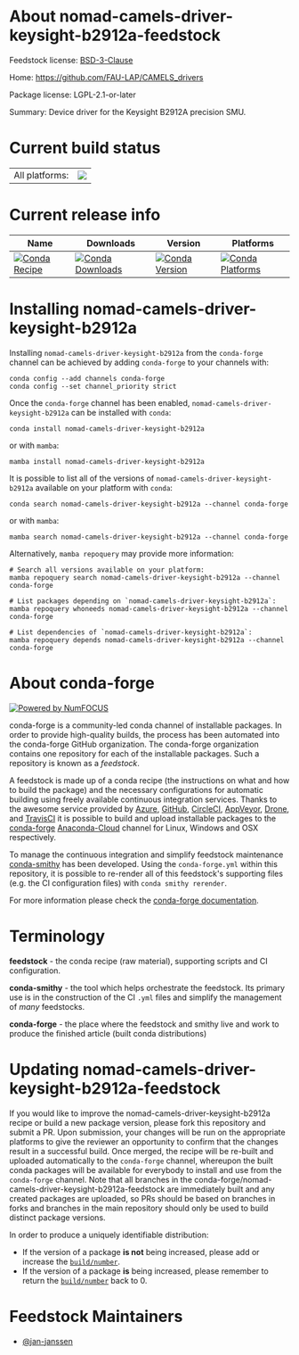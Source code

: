 About nomad-camels-driver-keysight-b2912a-feedstock
===================================================

Feedstock license: [BSD-3-Clause](https://github.com/conda-forge/nomad-camels-driver-keysight-b2912a-feedstock/blob/main/LICENSE.txt)

Home: https://github.com/FAU-LAP/CAMELS_drivers

Package license: LGPL-2.1-or-later

Summary: Device driver for the Keysight B2912A precision SMU.

Current build status
====================


<table><tr><td>All platforms:</td>
    <td>
      <a href="https://dev.azure.com/conda-forge/feedstock-builds/_build/latest?definitionId=20706&branchName=main">
        <img src="https://dev.azure.com/conda-forge/feedstock-builds/_apis/build/status/nomad-camels-driver-keysight-b2912a-feedstock?branchName=main">
      </a>
    </td>
  </tr>
</table>

Current release info
====================

| Name | Downloads | Version | Platforms |
| --- | --- | --- | --- |
| [![Conda Recipe](https://img.shields.io/badge/recipe-nomad--camels--driver--keysight--b2912a-green.svg)](https://anaconda.org/conda-forge/nomad-camels-driver-keysight-b2912a) | [![Conda Downloads](https://img.shields.io/conda/dn/conda-forge/nomad-camels-driver-keysight-b2912a.svg)](https://anaconda.org/conda-forge/nomad-camels-driver-keysight-b2912a) | [![Conda Version](https://img.shields.io/conda/vn/conda-forge/nomad-camels-driver-keysight-b2912a.svg)](https://anaconda.org/conda-forge/nomad-camels-driver-keysight-b2912a) | [![Conda Platforms](https://img.shields.io/conda/pn/conda-forge/nomad-camels-driver-keysight-b2912a.svg)](https://anaconda.org/conda-forge/nomad-camels-driver-keysight-b2912a) |

Installing nomad-camels-driver-keysight-b2912a
==============================================

Installing `nomad-camels-driver-keysight-b2912a` from the `conda-forge` channel can be achieved by adding `conda-forge` to your channels with:

```
conda config --add channels conda-forge
conda config --set channel_priority strict
```

Once the `conda-forge` channel has been enabled, `nomad-camels-driver-keysight-b2912a` can be installed with `conda`:

```
conda install nomad-camels-driver-keysight-b2912a
```

or with `mamba`:

```
mamba install nomad-camels-driver-keysight-b2912a
```

It is possible to list all of the versions of `nomad-camels-driver-keysight-b2912a` available on your platform with `conda`:

```
conda search nomad-camels-driver-keysight-b2912a --channel conda-forge
```

or with `mamba`:

```
mamba search nomad-camels-driver-keysight-b2912a --channel conda-forge
```

Alternatively, `mamba repoquery` may provide more information:

```
# Search all versions available on your platform:
mamba repoquery search nomad-camels-driver-keysight-b2912a --channel conda-forge

# List packages depending on `nomad-camels-driver-keysight-b2912a`:
mamba repoquery whoneeds nomad-camels-driver-keysight-b2912a --channel conda-forge

# List dependencies of `nomad-camels-driver-keysight-b2912a`:
mamba repoquery depends nomad-camels-driver-keysight-b2912a --channel conda-forge
```


About conda-forge
=================

[![Powered by
NumFOCUS](https://img.shields.io/badge/powered%20by-NumFOCUS-orange.svg?style=flat&colorA=E1523D&colorB=007D8A)](https://numfocus.org)

conda-forge is a community-led conda channel of installable packages.
In order to provide high-quality builds, the process has been automated into the
conda-forge GitHub organization. The conda-forge organization contains one repository
for each of the installable packages. Such a repository is known as a *feedstock*.

A feedstock is made up of a conda recipe (the instructions on what and how to build
the package) and the necessary configurations for automatic building using freely
available continuous integration services. Thanks to the awesome service provided by
[Azure](https://azure.microsoft.com/en-us/services/devops/), [GitHub](https://github.com/),
[CircleCI](https://circleci.com/), [AppVeyor](https://www.appveyor.com/),
[Drone](https://cloud.drone.io/welcome), and [TravisCI](https://travis-ci.com/)
it is possible to build and upload installable packages to the
[conda-forge](https://anaconda.org/conda-forge) [Anaconda-Cloud](https://anaconda.org/)
channel for Linux, Windows and OSX respectively.

To manage the continuous integration and simplify feedstock maintenance
[conda-smithy](https://github.com/conda-forge/conda-smithy) has been developed.
Using the ``conda-forge.yml`` within this repository, it is possible to re-render all of
this feedstock's supporting files (e.g. the CI configuration files) with ``conda smithy rerender``.

For more information please check the [conda-forge documentation](https://conda-forge.org/docs/).

Terminology
===========

**feedstock** - the conda recipe (raw material), supporting scripts and CI configuration.

**conda-smithy** - the tool which helps orchestrate the feedstock.
                   Its primary use is in the construction of the CI ``.yml`` files
                   and simplify the management of *many* feedstocks.

**conda-forge** - the place where the feedstock and smithy live and work to
                  produce the finished article (built conda distributions)


Updating nomad-camels-driver-keysight-b2912a-feedstock
======================================================

If you would like to improve the nomad-camels-driver-keysight-b2912a recipe or build a new
package version, please fork this repository and submit a PR. Upon submission,
your changes will be run on the appropriate platforms to give the reviewer an
opportunity to confirm that the changes result in a successful build. Once
merged, the recipe will be re-built and uploaded automatically to the
`conda-forge` channel, whereupon the built conda packages will be available for
everybody to install and use from the `conda-forge` channel.
Note that all branches in the conda-forge/nomad-camels-driver-keysight-b2912a-feedstock are
immediately built and any created packages are uploaded, so PRs should be based
on branches in forks and branches in the main repository should only be used to
build distinct package versions.

In order to produce a uniquely identifiable distribution:
 * If the version of a package **is not** being increased, please add or increase
   the [``build/number``](https://docs.conda.io/projects/conda-build/en/latest/resources/define-metadata.html#build-number-and-string).
 * If the version of a package **is** being increased, please remember to return
   the [``build/number``](https://docs.conda.io/projects/conda-build/en/latest/resources/define-metadata.html#build-number-and-string)
   back to 0.

Feedstock Maintainers
=====================

* [@jan-janssen](https://github.com/jan-janssen/)

